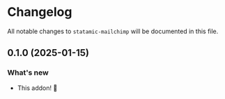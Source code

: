 # Changelog

All notable changes to `statamic-mailchimp` will be documented in this file.

## 0.1.0 (2025-01-15)

### What's new
- This addon! 🎉
